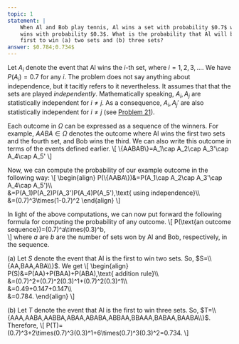 ```yaml
---
topic: 1
statement: |
    When Al and Bob play tennis, Al wins a set with probability $0.7$ while Bob
    wins with probability $0.3$. What is the probability that Al will be the
    first to win (a) two sets and (b) three sets?
answer: $0.784;0.734$
---
```

Let $A_i$ denote the event that Al wins the $i$-th set, where $i=1,2,3,...$. We
have $P(A_i)=0.7$ for any $i$. The problem does not say anything about
independence, but it tacitly refers to it nevertheless. It assumes that that the
sets are played *independently*. Mathematically speaking, $A_i,A_j$ are
statistically independent for $i\neq j$. As a consequence, $A_i,A_j'$ are
also statistically independent for $i\neq j$ (see [Problem 21](#prob-21)).

Each outcome in $\Omega$ can be expressed as a sequence of the winners. For example, $AABA\in\Omega$ denotes the outcome where Al wins the first two sets and the fourth set, and Bob wins the third. We can also write this outcome in terms of the events defined earlier.
\\[
\\{AABAB\\}=A_1\cap A_2\cap A_3'\cap A_4\cap A_5'
\\]

Now, we can compute the probability of our example outcome in the following way:
\\[
\begin{align}
P(\\{AABA\\})&=P(A_1\cap A_2\cap A_3'\cap A_4\cap A_5')\\\\\
&=P(A_1)P(A_2)P(A_3')P(A_4)P(A_5'),\text{ using independence}\\\\\
&=(0.7)^3\times(1-0.7)^2
\end{align}
\\]

In light of the above computations, we can now put forward the following
formula for computing the probability of any outcome.
\\[
P(\text{an outcome sequence})=(0.7)^a\times(0.3)^b,    
\\]
where $a$ are $b$ are the number of sets won by Al and Bob, respectively, in the sequence.

(a) Let $S$ denote the event that Al is the first to win two sets. So,
$S=\\{AA,BAA,ABA\\}$. We get
\\[
\begin{align}
P(S)&=P(AA)+P(BAA)+P(ABA),\text{ addition rule}\\\\\
&=(0.7)^2+(0.7)^2(0.3)^1+(0.7)^2(0.3)^1\\\\\
&=0.49+0.147+0.147\\\\\
&=0.784.
\end{align}
\\]

(b) Let $T$ denote the event that Al is the first to win three sets. So,
$T=\\{AAA,AABA,AABBA,ABAA,ABABA,ABBAA,BBAAA,BABAA,BAABA\\}$. Therefore,
\\[
P(T)=(0.7)^3+2\times(0.7)^3(0.3)^1+6\times(0.7)^3(0.3)^2=0.734.
\\]
